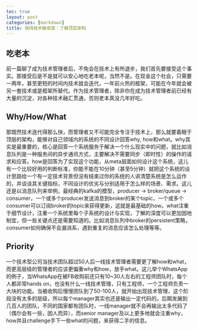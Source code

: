 ```yaml
---
toc: true
layout: post
categories: [markdown]
title: 保持技术敏感度：了解顶层架构
---
```

## 吃老本
前一篇聊了成为技术管理者后，不免会在技术上有所退步，我们首先要接受这个事实。那接受后是不是就可以安心地吃老本呢，当然不是。在现金这个社会，只需要一两年，甚至更短的时间内技术就会迭代，一年前火热的框架，可能在今年就会被另一套技术或是框架所替代。作为技术管理者，除非你在成为技术管理者前已经有大量的沉淀，对各种技术融汇贯通，否则老本真没几年好吃。
## Why/How/What
那既然技术迭代得那么快，而管理者又不可能完全专注于技术上，那么就要着眼于顶层的架构，能够对自己领域内的系统的不同设计回答why, how和what。why其实是最重要的，核心是回答一个系统服务于解决一个什么现实中的问题，就比如消息队列是一种服务间的异步通讯方式，主要解决不需要同步（即时性）的操作的请求和应答。how是回答为了实现这个功能，从meta层面如何设计这个系统，这儿有一个比较好用的判断标准，你能不能在10分钟（甚至5分钟）就把这个系统的设计思路给一个有一定技术背景但没有结束过你的系统的人讲清楚系统是怎么运作的，并谈谈其关键指标，不同设计的优劣与分别适用于怎么样的场景、需求。这儿还是以消息队列来举例，最经典的kafka的模型，producer -> broker/queue -> consumer，一个或多个producer发送消息到broker的某个topic，一个或多个consumer可以订阅broker的topic来获得更新，这就是最基础的how。what注重于细节设计，注重一个系统里每个子系统的设计与实现，了解的深度可以更加因地制宜，但一些关键点还是需要知道的。比如消息队列中broker的persistent策略，consumer如何确保不会漏消系，遇到重复的消息应该怎么处理等等。
## Priority
一个技术型公司当技术团队超过50人后一线技术管理者需要更了解how和what，而更高层级的管理者的应该更偏重why和how，放手what。这儿举个WhatsApp的例子，当WhatsApp在被FB收购前还只有10~30人左右的工程师团队时，每个人都非常hands on，也没有什么一线技术管理，只有工程师，一个工程师负责一大块的功能。当被收购后慢慢团队到了50-100人，就开始出现技术管理，这个阶段没有太多的层级，所以每个manager其实也还是输出一定代码的。后期发展到几百人的团队，不同的国家都有团队时，一线manager就不会再输出太多代码了（偶尔会有一些，因人而异），而senior manager及以上更多地就会注重why，how并且challenge手下一些what的问题，来获得二手的信息。
